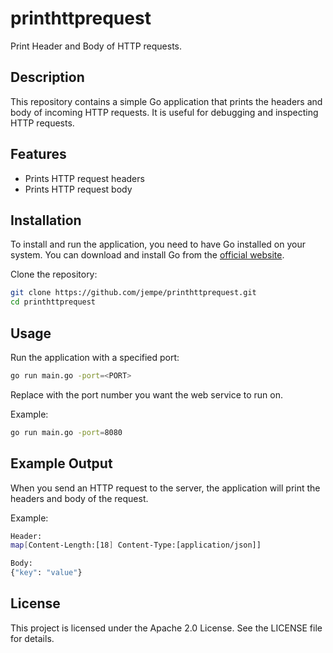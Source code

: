 # printhttprequest

Print Header and Body of HTTP requests.

## Description

This repository contains a simple Go application that prints the headers and body of incoming HTTP requests. It is useful for debugging and inspecting HTTP requests.

## Features

- Prints HTTP request headers
- Prints HTTP request body

## Installation

To install and run the application, you need to have Go installed on your system. You can download and install Go from the [official website](https://golang.org/dl/).

Clone the repository:
```sh
git clone https://github.com/jempe/printhttprequest.git
cd printhttprequest
```

## Usage

Run the application with a specified port:

```sh
go run main.go -port=<PORT>
```

Replace <PORT> with the port number you want the web service to run on.

Example:
```sh
go run main.go -port=8080
```

## Example Output

When you send an HTTP request to the server, the application will print the headers and body of the request.

Example:
```sh
Header:
map[Content-Length:[18] Content-Type:[application/json]]

Body:
{"key": "value"}
```

## License

This project is licensed under the Apache 2.0 License. See the LICENSE file for details.





